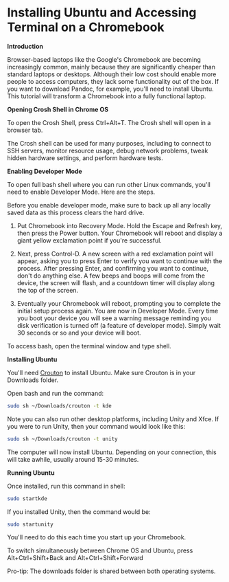 # Installing Ubuntu and Accessing Terminal on a Chromebook

**Introduction**

Browser-based laptops like the Google's Chromebook are becoming increasingly common, mainly because they are significantly cheaper than standard laptops or desktops. Although their low cost should enable more people to access computers, they lack some functionality out of the box. If you want to download Pandoc, for example, you'll need to install Ubuntu. This tutorial will transform a Chromebook into a fully functional laptop.

**Opening Crosh Shell in Chrome OS**

To open the Crosh Shell, press Ctrl+Alt+T. The Crosh shell will open in a browser tab.

The Crosh shell can be used for many purposes, including to connect to SSH servers, monitor resource usage, debug network problems, tweak hidden hardware settings, and perform hardware tests.

**Enabling Developer Mode**

To open full bash shell where you can run other Linux commands, you'll need to enable Developer Mode. Here are the steps.

Before you enable developer mode, make sure to back up all any locally saved data as this process clears the hard drive.

1. Put Chromebook into Recovery Mode. Hold the Escape and Refresh key, then press the Power button. Your Chromebook will reboot and display a giant yellow exclamation point if you're successful.

2. Next, press Control-D. A new screen with a red exclamation point will appear, asking you to press Enter to verify you want to continue with the process. After pressing Enter, and confirming you want to continue, don't do anything else. A few beeps and boops will come from the device, the screen will flash, and a countdown timer will display along the top of the screen.

3. Eventually your Chromebook will reboot, prompting you to complete the initial setup process again. You are now in Developer Mode. Every time you boot your device you will see a warning message reminding you disk verification is turned off (a feature of developer mode). Simply wait 30 seconds or so and your device will boot.

To access bash, open the terminal window and type shell.

**Installing Ubuntu**

You'll need [Crouton](https://goo.gl/fd3zc) to install Ubuntu. Make sure Crouton is in your Downloads folder.

Open bash and run the command:

```sh
sudo sh ~/Downloads/crouton -t kde
```

Note you can also run other desktop platforms, including Unity and Xfce. If you were to run Unity, then your command would look like this:

```sh
sudo sh ~/Downloads/crouton -t unity
```

The computer will now install Ubuntu. Depending on your connection, this will take awhile, usually around 15-30 minutes.

**Running Ubuntu**

Once installed, run this command in shell:

```sh
sudo startkde
```

If you installed Unity, then the command would be:

```sh
sudo startunity
```
You'll need to do this each time you start up your Chromebook.

To switch simultaneously between Chrome OS and Ubuntu, press Alt+Ctrl+Shift+Back and Alt+Ctrl+Shift+Forward

Pro-tip: The downloads folder is shared between both operating systems.
